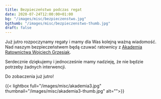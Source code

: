 ```yaml
---
title: Bezpieczeństwo podczas regat
date: 2020-07-24T12:00:00+01:00
bg: "/images/misc/bezpieczenstwo.jpg"
bgthumb: "/images/misc/bezpieczenstwo-thumb.jpg"
draft: false
---
```


Już jutro rozpoczynamy regaty i mamy dla Was kolejną ważną wiadomość. Nad naszym bezpieczeństwem będą czuwać ratownicy z [Akademia Ratownictwa Wojciech Grzesiak](https://akademiaratownictwa.com.pl).

Serdecznie dziękujemy i jednocześnie mamy nadzieję, że nie będzie potrzeby żadnych interwencji.

Do zobaczenia już jutro!

{{< lightbox full="/images/misc/akademia3.jpg" thumbnail="/images/misc/akademia3-thumb.jpg" alt="">}}
